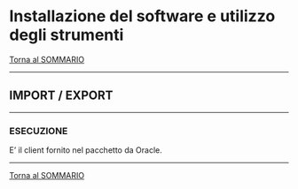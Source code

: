 # Installazione del software e utilizzo degli strumenti

[Torna al SOMMARIO](https://github.com/pmarconcini/DB_Oracle_Corso_Base/blob/master/000_sommario.md)


-----------------------------------
## IMPORT / EXPORT

-----------------------------------
### ESECUZIONE

E’ il client fornito nel pacchetto da Oracle. 




-----------------------------------
[Torna al SOMMARIO](https://github.com/pmarconcini/DB_Oracle_Corso_Base/blob/master/000_sommario.md)
